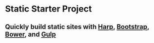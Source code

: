 # Static Starter Project

## Quickly build static sites with [Harp](http://harpjs.com), [Bootstrap](http://getbootstrap.com), [Bower](http://bower.io/), and [Gulp](http://gulpjs.com)
